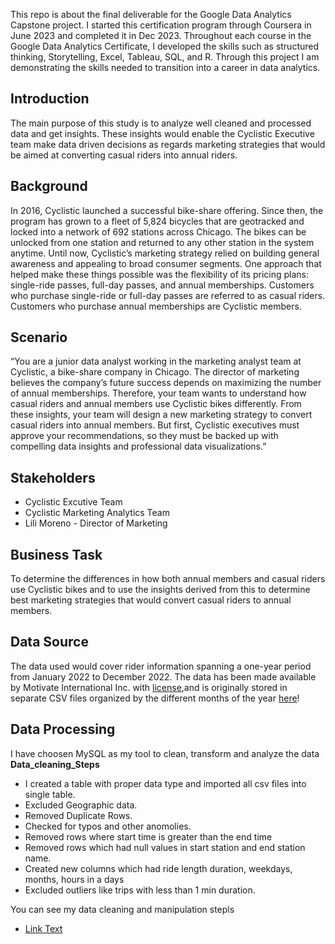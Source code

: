This repo is about  the final deliverable for the Google Data Analytics Capstone project. I started this certification program through Coursera in June 2023 and completed it in Dec 2023. Throughout each course in the Google Data Analytics Certificate, I developed the skills such as structured thinking, Storytelling, Excel, Tableau, SQL, and R. Through this project I am demonstrating the skills needed to transition into a career in data analytics.
<h2><strong>Introduction</strong></h2>
The main purpose of this study is to analyze well cleaned and processed data and get insights. These insights would enable the Cyclistic Executive team make data driven decisions as regards marketing strategies that would be aimed at converting casual riders into annual riders.
<h2><strong>Background</strong></h2>
In 2016, Cyclistic launched a successful bike-share offering. Since then, the program has grown to a fleet of 5,824 bicycles that are geotracked and locked into a network of 692 stations across Chicago. The bikes can be unlocked from one station and returned to any other station in the system anytime. Until now, Cyclistic’s marketing strategy relied on building general awareness and appealing to broad consumer segments. One approach that helped make these things possible was the flexibility of its pricing plans: single-ride passes, full-day passes, and annual memberships. Customers who purchase single-ride or full-day passes are referred to as casual riders. Customers who purchase annual memberships are Cyclistic members.
<h2><strong>Scenario</strong></h2>
“You are a junior data analyst working in the marketing analyst team at Cyclistic, a bike-share company in Chicago. The director of marketing believes the company’s future success depends on maximizing the number of annual memberships. Therefore, your team wants to understand how casual riders and annual members use Cyclistic bikes differently. From these insights, your team will design a new marketing strategy to convert casual riders into annual members. But first, Cyclistic executives must approve your recommendations, so they must be backed up with compelling data insights and professional data visualizations.”
<h2><strong>Stakeholders</strong></h2>
<ul>
  <li>Cyclistic Excutive Team</li>
  <li>Cyclistic Marketing Analytics Team</li>
  <li>Lili Moreno - Director of Marketing</li>
</ul>
<h2><strong>Business Task</strong></h2>
To determine the differences in how both annual members and casual riders use Cyclistic bikes and to use the insights derived from this to determine best marketing strategies that would convert casual riders to annual members.
<h2><Strong>Data Source</Strong></h2>
The data used would cover rider information spanning a one-year period from January 2022 to December 2022.
The data has been made available by Motivate International Inc. with <a href="https://divvybikes.com/data-license-agreement">license</a>,and is originally stored in separate CSV files organized by the different months of the year <a href="https://divvy-tripdata.s3.amazonaws.com/index.html">here</a>!
<h2><strong> Data Processing</strong></h2>
I have choosen MySQL as my tool to clean, transform and analyze the data
<strong>Data_cleaning_Steps</strong>
<ul>
  <li>I created a table with proper data type and imported all csv files into single table.</li>
  <li>Excluded Geographic data.</li>
  <li>Removed Duplicate Rows.</li>
  <li>Checked for typos and other anomolies.</li>
  <li>Removed rows where start time is greater than the end time</li>
  <li>Removed rows which had null values in start station and end station name.</li>
  <li>Created new columns which had ride length duration, weekdays, months, hours in a days </li>
  <li>Excluded outliers like trips with less than 1 min duration.</li>
</ul>
You can see my data cleaning and manipulation stepls
<ul>
  <li><a href="">Link Text</a></li>
</ul>




